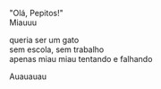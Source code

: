 "Olá, Pepitos!"<br>
Miauuu

queria ser um gato <br>
sem escola, sem trabalho<br>
apenas miau miau
tentando e falhando

Auauauau